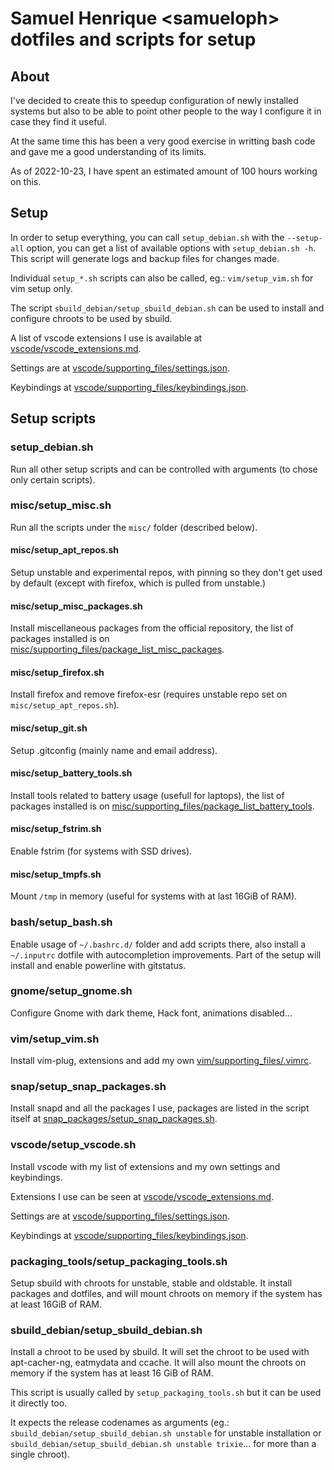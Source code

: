 # Samuel Henrique \<samueloph\> dotfiles and scripts for setup

## About
I've decided to create this to speedup configuration of newly installed systems but also to be able to point other people to the way I configure it in case they find it useful.

At the same time this has been a very good exercise in writting bash code and gave me a good understanding of its limits.

As of 2022-10-23, I have spent an estimated amount of 100 hours working on this.

## Setup
In order to setup everything, you can call `setup_debian.sh` with the `--setup-all` option, you can get a list of available options with `setup_debian.sh -h`. This script will generate logs and backup files for changes made.

Individual `setup_*.sh` scripts can also be called, eg.: `vim/setup_vim.sh` for vim setup only.

The script `sbuild_debian/setup_sbuild_debian.sh` can be used to install and configure chroots to be used by sbuild.

A list of vscode extensions I use is available at [vscode/vscode_extensions.md](vscode/vscode_extensions.md).

Settings are at [vscode/supporting_files/settings.json](vscode/supporting_files/settings.json).

Keybindings at [vscode/supporting_files/keybindings.json](vscode/supporting_files/keybindings.json).

## Setup scripts
### setup_debian.sh
Run all other setup scripts and can be controlled with arguments (to chose only certain scripts).
### misc/setup_misc.sh
Run all the scripts under the `misc/` folder (described below).
#### misc/setup_apt_repos.sh
Setup unstable and experimental repos, with pinning so they don't get used by default (except with firefox, which is pulled from unstable.)
#### misc/setup_misc_packages.sh
Install miscellaneous packages from the official repository, the list of packages installed is on [misc/supporting_files/package_list_misc_packages](misc/supporting_files/package_list_misc_packages).
#### misc/setup_firefox.sh
Install firefox and remove firefox-esr (requires unstable repo set on `misc/setup_apt_repos.sh`).
#### misc/setup_git.sh
Setup .gitconfig (mainly name and email address).
#### misc/setup_battery_tools.sh
Install tools related to battery usage (usefull for laptops), the list of packages installed is on [misc/supporting_files/package_list_battery_tools](misc/supporting_files/package_list_battery_tools).
#### misc/setup_fstrim.sh
Enable fstrim (for systems with SSD drives).
#### misc/setup_tmpfs.sh
Mount `/tmp` in memory (useful for systems with at last 16GiB of RAM).
### bash/setup_bash.sh
Enable usage of `~/.bashrc.d/` folder and add scripts there, also install a `~/.inputrc` dotfile with autocompletion improvements. Part of the setup will install and enable powerline with gitstatus.
### gnome/setup_gnome.sh
Configure Gnome with dark theme, Hack font, animations disabled...
### vim/setup_vim.sh
Install vim-plug, extensions and add my own [vim/supporting_files/.vimrc](vim/supporting_files/.vimrc).
### snap/setup_snap_packages.sh
Install snapd and all the packages I use, packages are listed in the script itself at [snap_packages/setup_snap_packages.sh](snap_packages/setup_snap_packages.sh).
### vscode/setup_vscode.sh
Install vscode with my list of extensions and my own settings and keybindings.

Extensions I use can be seen at [vscode/vscode_extensions.md](vscode/vscode_extensions.md).

Settings are at [vscode/supporting_files/settings.json](vscode/supporting_files/settings.json).

Keybindings at [vscode/supporting_files/keybindings.json](vscode/supporting_files/keybindings.json).
### packaging_tools/setup_packaging_tools.sh
Setup sbuild with chroots for unstable, stable and oldstable. It install packages and dotfiles, and will mount chroots on memory if the system has at least 16GiB of RAM.
### sbuild_debian/setup_sbuild_debian.sh
Install a chroot to be used by sbuild. It will set the chroot to be used with apt-cacher-ng, eatmydata and ccache. It will also mount the chroots on memory if the system has at least 16 GiB of RAM.

This script is usually called by `setup_packaging_tools.sh` but it can be used it directly too.

It expects the release codenames as arguments (eg.: `sbuild_debian/setup_sbuild_debian.sh unstable` for unstable installation or `sbuild_debian/setup_sbuild_debian.sh unstable trixie`... for more than a single chroot).
